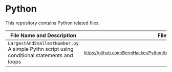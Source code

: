 # Python

This repository contains Python related files.

File Name and Description                                             | File Link   
--------------------------------------------------------------------- | ----------
<code>LargestAndSmallestNumber.py</code> A simple Pythn script using conditional statements and loops | <sub>https://github.com/BerniHacker/Python/blob/master/LargestAndSmallestNumber.py</sub>
